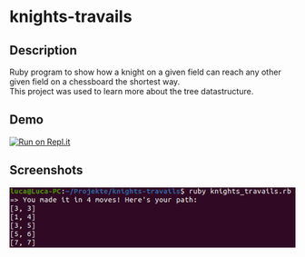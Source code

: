 # knights-travails
## Description
Ruby program to show how a knight on a given field can reach any other given field on a chessboard the shortest way. <br/>
This project was used to learn more about the tree datastructure.
## Demo
[![Run on Repl.it](https://repl.it/badge/github/LucaBla/commandline-hangman)](https://replit.com/@Lugga/knights-travails)
## Screenshots
<img src='preview_imgs/kt1.png'>
